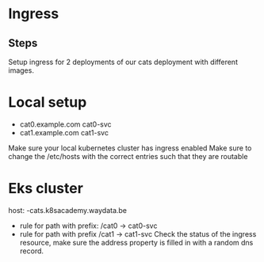# Ingress

## Steps

Setup ingress for 2 deployments of our cats deployment with different images.

# Local setup
- cat0.example.com cat0-svc
- cat1.example.com cat1-svc

Make sure your local kubernetes cluster has ingress enabled
Make sure to change the /etc/hosts with the correct entries such that they are routable

# Eks cluster
host: <first-username>-cats.k8sacademy.waydata.be
- rule for path with prefix: /cat0 -> cat0-svc
- rule for path with prefix /cat1 -> cat1-svc
Check the status of the ingress resource, make sure the address property is filled in with a random dns record.
